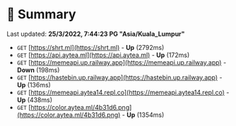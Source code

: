 # 📖 Summary
Last updated: **25/3/2022, 7:44:23 PG "Asia/Kuala_Lumpur"**

- `GET` [https://shrt.ml](https://shrt.ml) - **Up** (2792ms)
- `GET` [https://api.aytea.ml](https://api.aytea.ml) - **Up** (172ms)
- `GET` [https://memeapi.up.railway.app](https://memeapi.up.railway.app) - **Down** (198ms)
- `GET` [https://hastebin.up.railway.app](https://hastebin.up.railway.app) - **Up** (136ms)
- `GET` [https://memeapi.aytea14.repl.co](https://memeapi.aytea14.repl.co) - **Up** (438ms)
- `GET` [https://color.aytea.ml/4b31d6.png](https://color.aytea.ml/4b31d6.png) - **Up** (1354ms)
